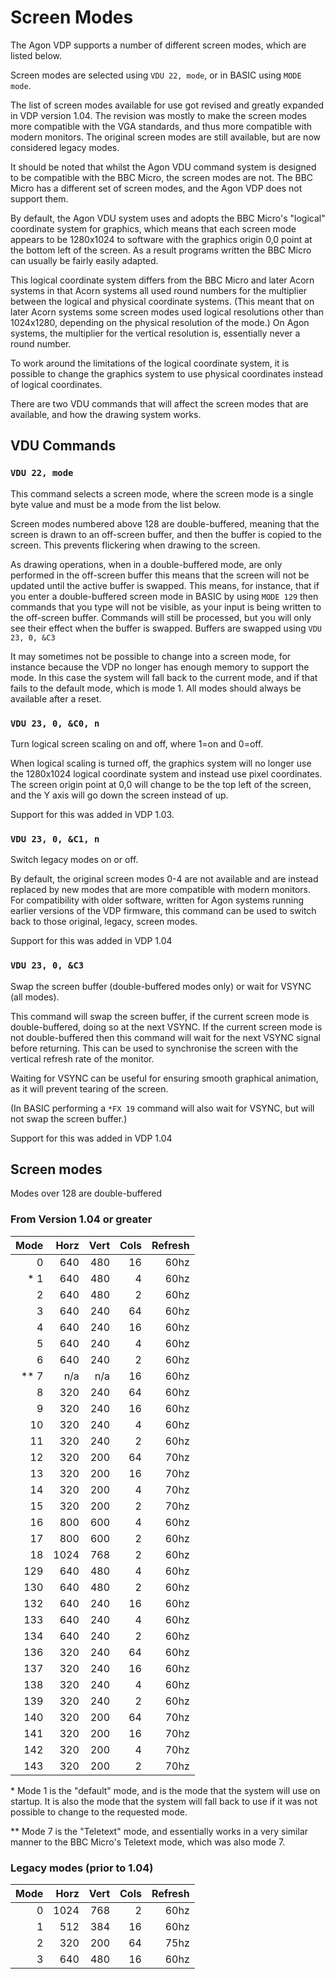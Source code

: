 # Screen Modes

The Agon VDP supports a number of different screen modes, which are listed below.

Screen modes are selected using `VDU 22, mode`, or in BASIC using `MODE mode`.

The list of screen modes available for use got revised and greatly expanded in VDP version 1.04.  The revision was mostly to make the screen modes more compatible with the VGA standards, and thus more compatible with modern monitors.  The original screen modes are still available, but are now considered legacy modes.

It should be noted that whilst the Agon VDU command system is designed to be compatible with the BBC Micro, the screen modes are not.  The BBC Micro has a different set of screen modes, and the Agon VDP does not support them.

By default, the Agon VDU system uses and adopts the BBC Micro's "logical" coordinate system for graphics, which means that each screen mode appears to be 1280x1024 to software with the graphics origin 0,0 point at the bottom left of the screen.  As a result programs written the BBC Micro can usually be fairly easily adapted.

This logical coordinate system differs from the BBC Micro and later Acorn systems in that Acorn systems all used round numbers for the multiplier between the logical and physical coordinate systems.  (This meant that on later Acorn systems some screen modes used logical resolutions other than 1024x1280, depending on the physical resolution of the mode.)  On Agon systems, the multiplier for the vertical resolution is, essentially never a round number.

To work around the limitations of the logical coordinate system, it is possible to change the graphics system to use physical coordinates instead of logical coordinates.

There are two VDU commands that will affect the screen modes that are available, and how the drawing system works.

## VDU Commands

### `VDU 22, mode`

This command selects a screen mode, where the screen mode is a single byte value and must be a mode from the list below.

Screen modes numbered above 128 are double-buffered, meaning that the screen is drawn to an off-screen buffer, and then the buffer is copied to the screen.  This prevents flickering when drawing to the screen.

As drawing operations, when in a double-buffered mode, are only performed in the off-screen buffer this means that the screen will not be updated until the active buffer is swapped.  This means, for instance, that if you enter a double-buffered screen mode in BASIC by using `MODE 129` then commands that you type will not be visible, as your input is being written to the off-screen buffer.  Commands will still be processed, but you will only see their effect when the buffer is swapped.  Buffers are swapped using `VDU 23, 0, &C3`

It may sometimes not be possible to change into a screen mode, for instance because the VDP no longer has enough memory to support the mode.  In this case the system will fall back to the current mode, and if that fails to the default mode, which is mode 1.  All modes should always be available after a reset.

### `VDU 23, 0, &C0, n`

Turn logical screen scaling on and off, where 1=on and 0=off.

When logical scaling is turned off, the graphics system will no longer use the 1280x1024 logical coordinate system and instead use pixel coordinates.  The screen origin point at 0,0 will change to be the top left of the screen, and the Y axis will go down the screen instead of up.  

Support for this was added in VDP 1.03.


### `VDU 23, 0, &C1, n`

Switch legacy modes on or off.

By default, the original screen modes 0-4 are not available and are instead replaced by new modes that are more compatible with modern monitors.  For compatibility with older software, written for Agon systems running earlier versions of the VDP firmware, this command can be used to switch back to those original, legacy, screen modes.

Support for this was added in VDP 1.04


### `VDU 23, 0, &C3`

Swap the screen buffer (double-buffered modes only) or wait for VSYNC (all modes).

This command will swap the screen buffer, if the current screen mode is double-buffered, doing so at the next VSYNC.  If the current screen mode is not double-buffered then this command will wait for the next VSYNC signal before returning.  This can be used to synchronise the screen with the vertical refresh rate of the monitor.

Waiting for VSYNC can be useful for ensuring smooth graphical animation, as it will prevent tearing of the screen.

(In BASIC performing a `*FX 19` command will also wait for VSYNC, but will not swap the screen buffer.)

Support for this was added in VDP 1.04


## Screen modes

Modes over 128 are double-buffered

### From Version 1.04 or greater

| Mode | Horz | Vert | Cols | Refresh |
|-----:|-----:|-----:|-----:|--------:|
|    0 |  640 |  480 |   16 |    60hz |
|  * 1 |  640 |  480 |    4 |    60hz |
|    2 |  640 |  480 |    2 |    60hz |
|    3 |  640 |  240 |   64 |    60hz |
|    4 |  640 |  240 |   16 |    60hz |
|    5 |  640 |  240 |    4 |    60hz |
|    6 |  640 |  240 |    2 |    60hz |
| ** 7 |  n/a |  n/a |   16 |    60hz |
|    8 |  320 |  240 |   64 |    60hz |
|    9 |  320 |  240 |   16 |    60hz |
|   10 |  320 |  240 |    4 |    60hz |
|   11 |  320 |  240 |    2 |    60hz |
|   12 |  320 |  200 |   64 |    70hz |
|   13 |  320 |  200 |   16 |    70hz |
|   14 |  320 |  200 |    4 |    70hz |
|   15 |  320 |  200 |    2 |    70hz |
|   16 |  800 |  600 |    4 |    60hz |
|   17 |  800 |  600 |    2 |    60hz |
|   18 | 1024 |  768 |    2 |    60hz |
|  129 |  640 |  480 |    4 |    60hz |
|  130 |  640 |  480 |    2 |    60hz |
|  132 |  640 |  240 |   16 |    60hz |
|  133 |  640 |  240 |    4 |    60hz |
|  134 |  640 |  240 |    2 |    60hz |
|  136 |  320 |  240 |   64 |    60hz |
|  137 |  320 |  240 |   16 |    60hz |
|  138 |  320 |  240 |    4 |    60hz |
|  139 |  320 |  240 |    2 |    60hz |
|  140 |  320 |  200 |   64 |    70hz |
|  141 |  320 |  200 |   16 |    70hz |
|  142 |  320 |  200 |    4 |    70hz |
|  143 |  320 |  200 |    2 |    70hz |

\* Mode 1 is the "default" mode, and is the mode that the system will use on startup.  It is also the mode that the system will fall back to use if it was not possible to change to the requested mode.

\** Mode 7 is the "Teletext" mode, and essentially works in a very similar manner to the BBC Micro's Teletext mode, which was also mode 7.


### Legacy modes (prior to 1.04)

| Mode | Horz | Vert | Cols | Refresh |
|-----:|-----:|-----:|-----:|--------:|
| 0    | 1024 |  768 |    2 | 60hz    |
| 1    |  512 |  384 |   16 | 60hz    |
| 2    |  320 |  200 |   64 | 75hz    |
| 3    |  640 |  480 |   16 | 60hz    |
